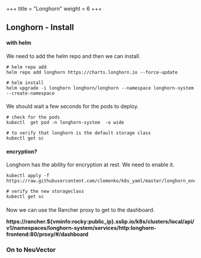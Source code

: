 +++
title = "Longhorn"
weight = 6
+++


## Longhorn - Install

#### with helm

We need to add the helm repo and then we can install.

```ctr:rocky
# helm repo add
helm repo add longhorn https://charts.longhorn.io --force-update

# helm install
helm upgrade -i longhorn longhorn/longhorn --namespace longhorn-system --create-namespace
```

####
We should wait a few seconds for the pods to deploy.

```ctr:rocky
# check for the pods
kubectl  get pod -n longhorn-system  -o wide

# to verify that longhorn is the default storage class
kubectl get sc
```

#### encryption?

Longhorn has the ability for encryption at rest. We need to enable it.

```ctr:rocky
kubectl apply -f https://raw.githubusercontent.com/clemenko/k8s_yaml/master/longhorn_encryption.yml

# verify the new storageclass
kubectl get sc
```

####
Now we can use the Rancher proxy to get to the dashboard.

**https://rancher.${vminfo:rocky:public_ip}.sslip.io/k8s/clusters/local/api/v1/namespaces/longhorn-system/services/http:longhorn-frontend:80/proxy/#/dashboard**

### On to NeuVector

